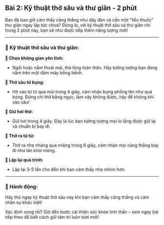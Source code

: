 ## Bài 2: Kỹ thuật thở sâu và thư giãn - 2 phút  

Bạn đã bao giờ cảm thấy căng thẳng như dây đàn và cần một "liều thuốc" thư giãn ngay lập tức chưa? Đừng lo, với kỹ thuật thở sâu và thư giãn chỉ trong 2 phút này, bạn sẽ như được tiếp thêm năng lượng mới!

---

### 📌 Kỹ thuật thở sâu và thư giãn:

**🔹 Chọn không gian yên tĩnh:**
- Ngồi hoặc nằm thoải mái, thả lỏng toàn thân. Hãy tưởng tượng bạn đang nằm trên một đám mây bồng bềnh.

**🔹 Thở sâu từ bụng:**
- Hít vào từ từ qua mũi trong 4 giây, cảm nhận bụng phồng lên như quả bóng. Đừng chỉ thở bằng ngực, làm vậy không được, hãy để không khí vào sâu!

**🔹 Giữ hơi thở:**
- Giữ hơi trong 4 giây. Đây là lúc bạn tưởng tượng mọi lo lắng được giữ lại và chuẩn bị bay đi.

**🔹 Thở ra từ từ:**
- Thở ra nhẹ nhàng qua miệng trong 6 giây, cảm nhận mọi căng thẳng bay đi như làn khói mỏng.

**🔹 Lặp lại quá trình:**
- Lặp lại 3-5 lần cho đến khi bạn cảm thấy nhẹ nhõm hơn. 

---

### 🚀 Hành động:

Hãy thử ngay kỹ thuật thở sâu này khi bạn cảm thấy căng thẳng và cảm nhận sự khác biệt!

Xác định xong rồi? Giờ đến bước cải thiện sức khỏe tinh thần – xem ngay bài tiếp theo để biết cách giữ tâm trí luôn tươi mới!